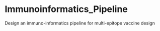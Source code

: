 # Immunoinformatics_Pipeline
 Design an immuno-informatics pipeline for multi-epitope vaccine design
